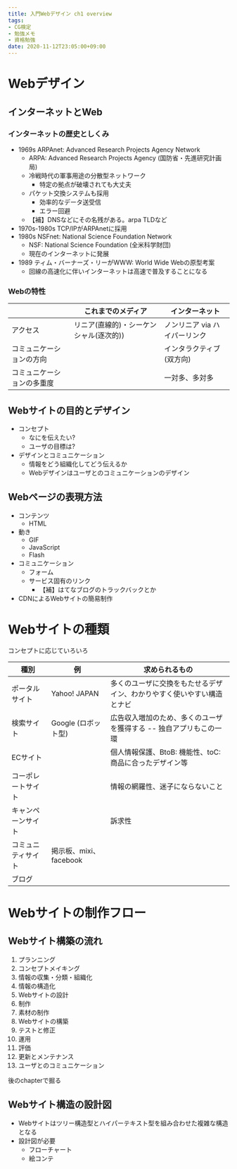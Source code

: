 ```yaml
---
title: 入門Webデザイン ch1 overview
tags:
- CG検定
- 勉強メモ
- 資格勉強
date: 2020-11-12T23:05:00+09:00
---
```


# Webデザイン

## インターネットとWeb ##

### インターネットの歴史としくみ ###

- 1969s ARPAnet: Advanced Research Projects Agency Network
  - ARPA: Advanced Research Projects Agency (国防省・先進研究計画局)
  - 冷戦時代の軍事用途の分散型ネットワーク
    - 特定の拠点が破壊されても大丈夫
  - パケット交換システムも採用
    - 効率的なデータ送受信
    - エラー回避
  - 【補】DNSなどにその名残がある。arpa TLDなど
- 1970s-1980s TCP/IPがARPAnetに採用
- 1980s NSFnet: National Science Foundation Network
  - NSF: National Science Foundation (全米科学財団)
  - 現在のインターネットに発展
- 1989 ティム・バーナーズ・リーがWWW: World Wide Webの原型考案
  - 回線の高速化に伴いインターネットは高速で普及することになる

### Webの特性 ###

|                            | これまでのメディア                      | インターネット                |
|----------------------------|-----------------------------------------|-------------------------------|
| アクセス                   | リニア(直線的)・シーケンシャル(逐次的)) | ノンリニア via ハイパーリンク |
| コミュニケーションの方向   |                                         | インタラクティブ(双方向)      |
| コミュニケーションの多重度 |                                         | 一対多、多対多                |


## Webサイトの目的とデザイン ##

- コンセプト
  - なにを伝えたい?
  - ユーザの目標は?
- デザインとコミュニケーション
  - 情報をどう組織化してどう伝えるか
  - Webデザインはユーザとのコミュニケーションのデザイン


## Webページの表現方法 ##

- コンテンツ
  - HTML
- 動き
  - GIF
  - JavaScript
  - Flash
- コミュニケーション
  - フォーム
  - サービス固有のリンク
    - 【補】はてなブログのトラックバックとか
- CDNによるWebサイトの簡易制作



# Webサイトの種類

コンセプトに応じていろいろ

| 種別               | 例                     | 求められるもの                                                         |
|--------------------|------------------------|------------------------------------------------------------------------|
| ポータルサイト     | Yahoo! JAPAN           | 多くのユーザに交換をもたせるデザイン、わかりやすく使いやすい構造とナビ |
| 検索サイト         | Google (ロボット型)    | 広告収入増加のため、多くのユーザを獲得する -- 独自アプリもこの一環     |
| ECサイト           |                        | 個人情報保護、BtoB: 機能性、toC: 商品に合ったデザイン等                |
| コーポレートサイト |                        | 情報の網羅性、迷子にならないこと                                       |
| キャンペーンサイト |                        | 訴求性                                                                 |
| コミュニティサイト | 掲示板、mixi、facebook |                                                                        |
| ブログ             |                        |                                                                        |



# Webサイトの制作フロー

## Webサイト構築の流れ ##

1. プランニング
  1. コンセプトメイキング
  2. 情報の収集・分類・組織化
  3. 情報の構造化
  4. Webサイトの設計
2. 制作
  1. 素材の制作
  2. Webサイトの構築
  3. テストと修正
3. 運用
  1. 評価
  2. 更新とメンテナンス
  3. ユーザとのコミュニケーション

後のchapterで掘る


## Webサイト構造の設計図 ##

- Webサイトはツリー構造型とハイパーテキスト型を組み合わせた複雑な構造となる
- 設計図が必要
  - フローチャート
  - 絵コンテ

